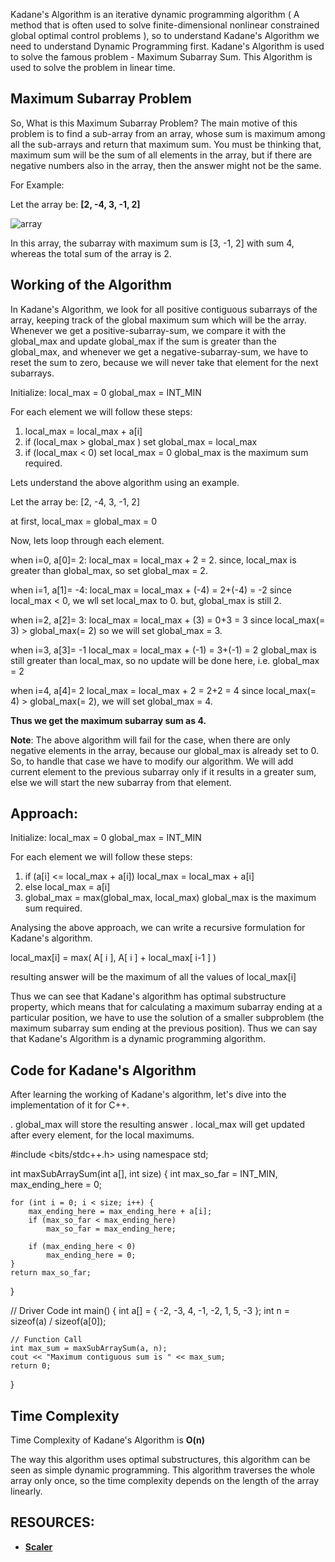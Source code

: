 Kadane's Algorithm is an iterative dynamic programming algorithm ( A method that is often used to solve finite-dimensional nonlinear constrained global optimal control problems ), so to understand Kadane's Algorithm we need to understand Dynamic Programming first. Kadane's Algorithm is used to solve the famous problem - Maximum Subarray Sum. This Algorithm is used to solve the problem in linear time.

## Maximum Subarray Problem
So, What is this Maximum Subarray Problem? The main motive of this problem is to find a sub-array from an array, whose sum is maximum among all the sub-arrays and return that maximum sum. You must be thinking that, maximum sum will be the sum of all elements in the array, but if there are negative numbers also in the array, then the answer might not be the same.

For Example:

Let the array be: **[2, -4, 3, -1, 2]**

![array](https://scaler.com/topics/images/kadane.webp)

In this array, the subarray with maximum sum is [3, -1, 2] with sum 4, whereas the total sum of the array is 2.

## Working of the Algorithm
In Kadane's Algorithm, we look for all positive contiguous subarrays of the array, keeping track of the global maximum sum which will be the array. Whenever we get a positive-subarray-sum, we compare it with the global_max and update global_max if the sum is greater than the global_max, and whenever we get a negative-subarray-sum, we have to reset the sum to zero, because we will never take that element for the next subarrays.

Initialize: local_max = 0 global_max = INT_MIN

For each element we will follow these steps:

1. local_max = local_max + a[i]
2. if (local_max > global_max ) set global_max = local_max
3. if (local_max < 0) set local_max = 0
global_max is the maximum sum required.

Lets understand the above algorithm using an example.

Let the array be: [2, -4, 3, -1, 2]

at first, local_max = global_max = 0

Now, lets loop through each element.

when i=0, a[0]= 2: local_max = local_max + 2 = 2. since, local_max is greater than global_max, so set global_max = 2.

when i=1, a[1]= -4: local_max = local_max + (-4) = 2+(-4) = -2 since local_max < 0, we wll set local_max to 0. but, global_max is still 2.

when i=2, a[2]= 3: local_max = local_max + (3) = 0+3 = 3 since local_max(= 3) > global_max(= 2) so we will set global_max = 3.

when i=3, a[3]= -1 local_max = local_max + (-1) = 3+(-1) = 2 global_max is still greater than local_max, so no update will be done here, i.e. global_max = 2

when i=4, a[4]= 2 local_max = local_max + 2 = 2+2 = 4 since local_max(= 4) > global_max(= 2), we will set global_max = 4.

**Thus we get the maximum subarray sum as 4.**

**Note**: The above algorithm will fail for the case, when there are only negative elements in the array, because our global_max is already set to 0. So, to handle that case we have to modify our algorithm. We will add current element to the previous subarray only if it results in a greater sum, else we will start the new subarray from that element.

## Approach:

Initialize: local_max = 0 global_max = INT_MIN

For each element we will follow these steps:

1. if (a[i] <= local_max + a[i]) local_max = local_max + a[i]
2. else local_max = a[i]
3. global_max = max(global_max, local_max)
global_max is the maximum sum required.

Analysing the above approach, we can write a recursive formulation for Kadane's algorithm.

local_max[i] = max( A[ i ], A[ i ] + local_max[ i-1 ] )

resulting answer will be the maximum of all the values of local_max[i]

Thus we can see that Kadane's algorithm has optimal substructure property, which means that for calculating a maximum subarray ending at a particular position, we have to use the solution of a smaller subproblem (the maximum subarray sum ending at the previous position). Thus we can say that Kadane's Algorithm is a dynamic programming algorithm.

## Code for Kadane's Algorithm
After learning the working of Kadane's algorithm, let's dive into the implementation of it for C++.

. global_max will store the resulting answer
. local_max will get updated after every element, for the local maximums.

#include <bits/stdc++.h>
using namespace std;

int maxSubArraySum(int a[], int size)
{
	int max_so_far = INT_MIN, max_ending_here = 0;

	for (int i = 0; i < size; i++) {
		max_ending_here = max_ending_here + a[i];
		if (max_so_far < max_ending_here)
			max_so_far = max_ending_here;

		if (max_ending_here < 0)
			max_ending_here = 0;
	}
	return max_so_far;
}

// Driver Code
int main()
{
	int a[] = { -2, -3, 4, -1, -2, 1, 5, -3 };
	int n = sizeof(a) / sizeof(a[0]);

	// Function Call
	int max_sum = maxSubArraySum(a, n);
	cout << "Maximum contiguous sum is " << max_sum;
	return 0;
}

 
## Time Complexity
Time Complexity of Kadane's Algorithm is **O(n)**

The way this algorithm uses optimal substructures, this algorithm can be seen as simple dynamic programming. This algorithm traverses the whole array only once, so the time complexity depends on the length of the array linearly.

## RESOURCES:
* [**Scaler**](https://www.scaler.com/topics/kadanes-algorithm/)

